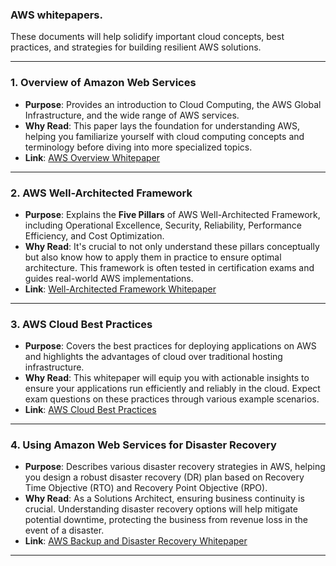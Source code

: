 ### **AWS whitepapers**. 

These documents will help solidify important cloud concepts, best practices, and strategies for building resilient AWS solutions.

---

### **1. Overview of Amazon Web Services**
- **Purpose**: Provides an introduction to Cloud Computing, the AWS Global Infrastructure, and the wide range of AWS services.
- **Why Read**: This paper lays the foundation for understanding AWS, helping you familiarize yourself with cloud computing concepts and terminology before diving into more specialized topics.
- **Link**: [AWS Overview Whitepaper](https://d1.awsstatic.com/whitepapers/aws-overview.pdf)

---

### **2. AWS Well-Architected Framework**
- **Purpose**: Explains the **Five Pillars** of AWS Well-Architected Framework, including Operational Excellence, Security, Reliability, Performance Efficiency, and Cost Optimization.
- **Why Read**: It's crucial to not only understand these pillars conceptually but also know how to apply them in practice to ensure optimal architecture. This framework is often tested in certification exams and guides real-world AWS implementations.
- **Link**: [Well-Architected Framework Whitepaper](https://aws.amazon.com/architecture/well-architected/)

---

### **3. AWS Cloud Best Practices**
- **Purpose**: Covers the best practices for deploying applications on AWS and highlights the advantages of cloud over traditional hosting infrastructure.
- **Why Read**: This whitepaper will equip you with actionable insights to ensure your applications run efficiently and reliably in the cloud. Expect exam questions on these practices through various example scenarios.
- **Link**: [AWS Cloud Best Practices](https://d1.awsstatic.com/whitepapers/AWS_Cloud_Best_Practices.pdf)

---

### **4. Using Amazon Web Services for Disaster Recovery**
- **Purpose**: Describes various disaster recovery strategies in AWS, helping you design a robust disaster recovery (DR) plan based on Recovery Time Objective (RTO) and Recovery Point Objective (RPO).
- **Why Read**: As a Solutions Architect, ensuring business continuity is crucial. Understanding disaster recovery options will help mitigate potential downtime, protecting the business from revenue loss in the event of a disaster.
- **Link**: [AWS Backup and Disaster Recovery Whitepaper](https://d1.awsstatic.com/whitepapers/Storage/Backup_and_Recovery_Approaches_Using_AWS.pdf)

---

